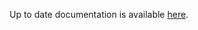 <!-- DO NOT EDIT THIS FILE MANUALLY  -->
<!-- Please read the https://github.com/linuxserver/docker-webtop/blob/ubuntu-i3/.github/CONTRIBUTING.md -->

Up to date documentation is available [here](https://github.com/linuxserver/docker-webtop/blob/master/README.md).
